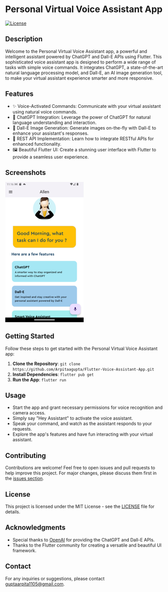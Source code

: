 # Personal Virtual Voice Assistant App

[![License](https://img.shields.io/badge/license-MIT-blue.svg)](https://github.com/yourusername/your-repo/blob/main/LICENSE)

## Description

Welcome to the Personal Virtual Voice Assistant app, a powerful and intelligent assistant powered by ChatGPT and Dall-E APIs using Flutter. This sophisticated voice assistant app is designed to perform a wide range of tasks with simple voice commands. It integrates ChatGPT, a state-of-the-art natural language processing model, and Dall-E, an AI image generation tool, to make your virtual assistant experience smarter and more responsive.

## Features

- ✨ Voice-Activated Commands: Communicate with your virtual assistant using natural voice commands.
- 🤖 ChatGPT Integration: Leverage the power of ChatGPT for natural language understanding and interaction.
- 🎨 Dall-E Image Generation: Generate images on-the-fly with Dall-E to enhance your assistant's responses.
- 📡 REST API Implementation: Learn how to integrate RESTful APIs for enhanced functionality.
- 🖼️ Beautiful Flutter UI: Create a stunning user interface with Flutter to provide a seamless user experience.

## Screenshots

<img src="Screenshots/Screenshot-1.png" width="250" alt="User Interface">

## Getting Started

Follow these steps to get started with the Personal Virtual Voice Assistant app:

1. **Clone the Repository**: `git clone https://github.com/Arpitaagupta/Flutter-Voice-Assistant-App.git`
2. **Install Dependencies**: `flutter pub get`
3. **Run the App**: `flutter run`

## Usage

- Start the app and grant necessary permissions for voice recognition and camera access.
- Simply say "Hey Assistant" to activate the voice assistant.
- Speak your command, and watch as the assistant responds to your requests.
- Explore the app's features and have fun interacting with your virtual assistant.

## Contributing

Contributions are welcome! Feel free to open issues and pull requests to help improve this project. For major changes, please discuss them first in the [issues section](https://github.com/yourusername/your-repo/issues).

## License

This project is licensed under the MIT License - see the [LICENSE](LICENSE) file for details.

## Acknowledgments

- Special thanks to [OpenAI](https://openai.com) for providing the ChatGPT and Dall-E APIs.
- Thanks to the Flutter community for creating a versatile and beautiful UI framework.

## Contact

For any inquiries or suggestions, please contact [guptaarpita1105@gmail.com](mailto:guptaarpita1105@gmail.com).

